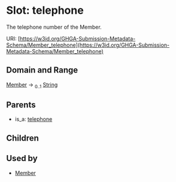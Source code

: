 
# Slot: telephone


The telephone number of the Member.

URI: [https://w3id.org/GHGA-Submission-Metadata-Schema/Member_telephone](https://w3id.org/GHGA-Submission-Metadata-Schema/Member_telephone)


## Domain and Range

[Member](Member.md) &#8594;  <sub>0..1</sub> [String](types/String.md)

## Parents

 *  is_a: [telephone](telephone.md)

## Children


## Used by

 * [Member](Member.md)
